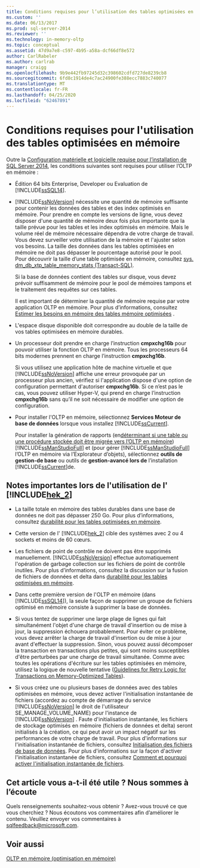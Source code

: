 ```yaml
---
title: Conditions requises pour l’utilisation des tables optimisées en mémoire | Microsoft Docs
ms.custom: ''
ms.date: 06/13/2017
ms.prod: sql-server-2014
ms.reviewer: ''
ms.technology: in-memory-oltp
ms.topic: conceptual
ms.assetid: 47d9a7e8-c597-4b95-a58a-dcf66df8e572
author: CarlRabeler
ms.author: carlrab
manager: craigg
ms.openlocfilehash: 9b9e442fb97245d32c398602cdfd727de8239cb8
ms.sourcegitcommit: 6fd8c1914de4c7ac24900fe388ecc7883c740077
ms.translationtype: MT
ms.contentlocale: fr-FR
ms.lasthandoff: 04/25/2020
ms.locfileid: "62467891"
---
```

# <a name="requirements-for-using-memory-optimized-tables"></a>Conditions requises pour l'utilisation des tables optimisées en mémoire
  Outre la [Configuration matérielle et logicielle requise pour l’installation de SQL Server 2014](../../sql-server/install/hardware-and-software-requirements-for-installing-sql-server.md), les conditions suivantes sont requises pour utiliser l’OLTP en mémoire :  
  
-   Édition 64 bits Enterprise, Developer ou Evaluation de [!INCLUDE[ssSQL14](../../includes/sssql14-md.md)].  
  
-   [!INCLUDE[ssNoVersion](../../includes/ssnoversion-md.md)] nécessite une quantité de mémoire suffisante pour contenir les données des tables et des index optimisés en mémoire. Pour prendre en compte les versions de ligne, vous devez disposer d'une quantité de mémoire deux fois plus importante que la taille prévue pour les tables et les index optimisés en mémoire. Mais le volume réel de mémoire nécessaire dépendra de votre charge de travail. Vous devez surveiller votre utilisation de la mémoire et l'ajuster selon vos besoins. La taille des données dans les tables optimisées en mémoire ne doit pas dépasser le pourcentage autorisé pour le pool. Pour découvrir la taille d’une table optimisée en mémoire, consultez [sys. dm_db_xtp_table_memory_stats &#40;Transact-SQL&#41;](/sql/relational-databases/system-dynamic-management-views/sys-dm-db-xtp-table-memory-stats-transact-sql).  
  
     Si la base de données contient des tables sur disque, vous devez prévoir suffisamment de mémoire pour le pool de mémoires tampons et le traitement des requêtes sur ces tables.  
  
     Il est important de déterminer la quantité de mémoire requise par votre application OLTP en mémoire. Pour plus d’informations, consultez [Estimer les besoins en mémoire des tables mémoire optimisées](memory-optimized-tables.md) .  
  
-   L'espace disque disponible doit correspondre au double de la taille de vos tables optimisées en mémoire durables.  
  
-   Un processeur doit prendre en charge l’instruction **cmpxchg16b** pour pouvoir utiliser la fonction OLTP en mémoire. Tous les processeurs 64 bits modernes prennent en charge l’instruction **cmpxchg16b**.  
  
     Si vous utilisez une application hôte de machine virtuelle et que [!INCLUDE[ssNoVersion](../../includes/ssnoversion-md.md)] affiche une erreur provoquée par un processeur plus ancien, vérifiez si l'application dispose d'une option de configuration permettant d'autoriser **cmpxchg16b**. Si ce n’est pas le cas, vous pouvez utiliser Hyper-V, qui prend en charge l’instruction **cmpxchg16b** sans qu’il ne soit nécessaire de modifier une option de configuration.  
  
-   Pour installer l'OLTP en mémoire, sélectionnez **Services Moteur de base de données** lorsque vous installez [!INCLUDE[ssCurrent](../../../includes/sscurrent-md.md)].  
  
     Pour installer la génération de rapports (en[déterminant si une table ou une procédure stockée doit être migrée vers l’OLTP en mémoire](determining-if-a-table-or-stored-procedure-should-be-ported-to-in-memory-oltp.md)) [!INCLUDE[ssManStudioFull](../../../includes/ssmanstudiofull-md.md)] et (pour gérer [!INCLUDE[ssManStudioFull](../../../includes/ssmanstudiofull-md.md)] l’OLTP en mémoire via l’Explorateur d’objets), sélectionnez **outils de gestion-de base** ou outils de **gestion-avancé lors de** l’installation [!INCLUDE[ssCurrent](../../../includes/sscurrent-md.md)]de.  
  
## <a name="important-notes-on-using-hek_2"></a>Notes importantes lors de l'utilisation de l' [!INCLUDE[hek_2](../../../includes/hek-2-md.md)]  
  
-   La taille totale en mémoire des tables durables dans une base de données ne doit pas dépasser 250 Go. Pour plus d’informations, consultez [durabilité pour les tables optimisées en mémoire](durability-for-memory-optimized-tables.md).  
  
-   Cette version de l' [!INCLUDE[hek_2](../../../includes/hek-2-md.md)] cible des systèmes avec 2 ou 4 sockets et moins de 60 cœurs.  
  
-   Les fichiers de point de contrôle ne doivent pas être supprimés manuellement. [!INCLUDE[ssNoVersion](../../includes/ssnoversion-md.md)] effectue automatiquement l'opération de garbage collection sur les fichiers de point de contrôle inutiles. Pour plus d’informations, consultez la discussion sur la fusion de fichiers de données et delta dans [durabilité pour les tables optimisées en mémoire](durability-for-memory-optimized-tables.md).  
  
-   Dans cette première version de l'OLTP en mémoire (dans [!INCLUDE[ssSQL14](../../includes/sssql14-md.md)]), la seule façon de supprimer un groupe de fichiers optimisé en mémoire consiste à supprimer la base de données.  
  
-   Si vous tentez de supprimer une large plage de lignes qui fait simultanément l'objet d'une charge de travail d'insertion ou de mise à jour, la suppression échouera probablement. Pour éviter ce problème, vous devez arrêter la charge de travail d'insertion ou de mise à jour avant d'effectuer la suppression. Sinon, vous pouvez aussi décomposer la transaction en transactions plus petites, qui sont moins susceptibles d'être perturbées par une charge de travail simultanée. Comme avec toutes les opérations d'écriture sur les tables optimisées en mémoire, utilisez la logique de nouvelle tentative ([Guidelines for Retry Logic for Transactions on Memory-Optimized Tables](../../database-engine/guidelines-for-retry-logic-for-transactions-on-memory-optimized-tables.md)).  
  
-   Si vous créez une ou plusieurs bases de données avec des tables optimisées en mémoire, vous devez activer l'initialisation instantanée de fichiers (accordez au compte de démarrage du service [!INCLUDE[ssNoVersion](../../includes/ssnoversion-md.md)] le droit de l'utilisateur SE_MANAGE_VOLUME_NAME) pour l'instance de [!INCLUDE[ssNoVersion](../../includes/ssnoversion-md.md)] . Faute d'initialisation instantanée, les fichiers de stockage optimisés en mémoire (fichiers de données et delta) seront initialisés à la création, ce qui peut avoir un impact négatif sur les performances de votre charge de travail. Pour plus d'informations sur l'initialisation instantanée de fichiers, consultez [Initialisation des fichiers de base de données](../databases/database-instant-file-initialization.md). Pour plus d'informations sur la façon d'activer l'initialisation instantanée de fichiers, consultez [Comment et pourquoi activer l'initialisation instantanée de fichiers](https://blogs.msdn.com/b/sql_pfe_blog/archive/2009/12/23/how-and-why-to-enable-instant-file-initialization.aspx).  
  
## <a name="did-this-article-help-you-were-listening"></a>Cet article vous a-t-il été utile ? Nous sommes à l’écoute  
 Quels renseignements souhaitez-vous obtenir ? Avez-vous trouvé ce que vous cherchiez ? Nous écoutons vos commentaires afin d’améliorer le contenu. Veuillez envoyer vos commentaires à [sqlfeedback@microsoft.com](mailto:sqlfeedback@microsoft.com?subject=Your%20feedback%20about%20the%20Requirements%20for%20Using%20Memory-Optimized%20Tables%20page).  
  
## <a name="see-also"></a>Voir aussi  
 [OLTP en mémoire &#40;optimisation en mémoire&#41;](in-memory-oltp-in-memory-optimization.md)  
  
  
